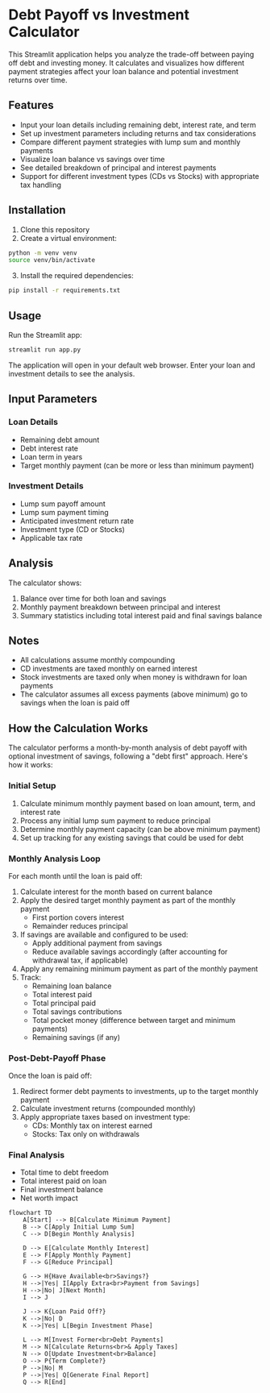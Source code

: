 # Debt Payoff vs Investment Calculator

This Streamlit application helps you analyze the trade-off between paying off debt and investing money. It calculates and visualizes how different payment strategies affect your loan balance and potential investment returns over time.

## Features

- Input your loan details including remaining debt, interest rate, and term
- Set up investment parameters including returns and tax considerations
- Compare different payment strategies with lump sum and monthly payments
- Visualize loan balance vs savings over time
- See detailed breakdown of principal and interest payments
- Support for different investment types (CDs vs Stocks) with appropriate tax handling

## Installation

1. Clone this repository
2. Create a virtual environment:
```bash
python -m venv venv
source venv/bin/activate
```

3. Install the required dependencies:
```bash
pip install -r requirements.txt
```

## Usage

Run the Streamlit app:
```bash
streamlit run app.py
```

The application will open in your default web browser. Enter your loan and investment details to see the analysis.

## Input Parameters

### Loan Details
- Remaining debt amount
- Debt interest rate
- Loan term in years
- Target monthly payment (can be more or less than minimum payment)

### Investment Details
- Lump sum payoff amount
- Lump sum payment timing
- Anticipated investment return rate
- Investment type (CD or Stocks)
- Applicable tax rate

## Analysis

The calculator shows:
1. Balance over time for both loan and savings
2. Monthly payment breakdown between principal and interest
3. Summary statistics including total interest paid and final savings balance

## Notes

- All calculations assume monthly compounding
- CD investments are taxed monthly on earned interest
- Stock investments are taxed only when money is withdrawn for loan payments
- The calculator assumes all excess payments (above minimum) go to savings when the loan is paid off 

## How the Calculation Works

The calculator performs a month-by-month analysis of debt payoff with optional investment of savings, following a "debt first" approach. Here's how it works:

### Initial Setup
1. Calculate minimum monthly payment based on loan amount, term, and interest rate
2. Process any initial lump sum payment to reduce principal
3. Determine monthly payment capacity (can be above minimum payment)
4. Set up tracking for any existing savings that could be used for debt

### Monthly Analysis Loop
For each month until the loan is paid off:

1. Calculate interest for the month based on current balance
2. Apply the desired target monthly payment as part of the monthly payment
   - First portion covers interest
   - Remainder reduces principal
3. If savings are available and configured to be used:
   - Apply additional payment from savings
   - Reduce available savings accordingly (after accounting for withdrawal tax, if applicable)
4. Apply any remaining minimum payment as part of the monthly payment
5. Track:
   - Remaining loan balance
   - Total interest paid
   - Total principal paid
   - Total savings contributions
   - Total pocket money (difference between target and minimum payments)
   - Remaining savings (if any)

### Post-Debt-Payoff Phase
Once the loan is paid off:
1. Redirect former debt payments to investments, up to the target monthly payment
2. Calculate investment returns (compounded monthly)
3. Apply appropriate taxes based on investment type:
   - CDs: Monthly tax on interest earned
   - Stocks: Tax only on withdrawals

### Final Analysis
- Total time to debt freedom
- Total interest paid on loan
- Final investment balance
- Net worth impact

```mermaid
flowchart TD
    A[Start] --> B[Calculate Minimum Payment]
    B --> C[Apply Initial Lump Sum]
    C --> D[Begin Monthly Analysis]
    
    D --> E[Calculate Monthly Interest]
    E --> F[Apply Monthly Payment]
    F --> G[Reduce Principal]
    
    G --> H{Have Available<br>Savings?}
    H -->|Yes| I[Apply Extra<br>Payment from Savings]
    H -->|No| J[Next Month]
    I --> J
    
    J --> K{Loan Paid Off?}
    K -->|No| D
    K -->|Yes| L[Begin Investment Phase]
    
    L --> M[Invest Former<br>Debt Payments]
    M --> N[Calculate Returns<br>& Apply Taxes]
    N --> O[Update Investment<br>Balance]
    O --> P{Term Complete?}
    P -->|No| M
    P -->|Yes| Q[Generate Final Report]
    Q --> R[End]
``` 
